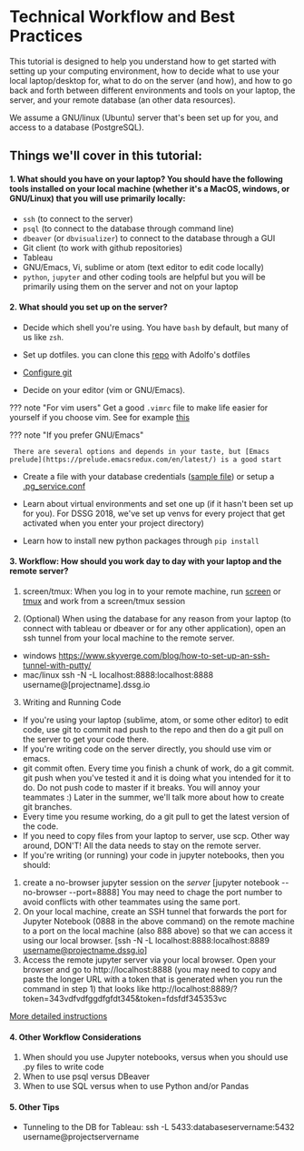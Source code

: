 # Technical Workflow and Best Practices


This tutorial is designed to help you understand how to get started with setting up your computing environment, how to decide what to use your local laptop/desktop for, what to do on the server (and how), and how to go back and forth between different environments and tools  on your laptop, the server, and your remote database (an other data resources).

We assume a GNU/linux (Ubuntu) server that's been set up for you, and access to a database (PostgreSQL).

## Things we'll cover in this tutorial:

#### 1. What should you have on your laptop? You should have the following tools installed on your local machine (whether it's a MacOS, windows, or GNU/Linux) that you will use primarily locally:

 * `ssh` (to connect to the server)
 * `psql` (to connect to the database through command line)
 * `dbeaver` (or `dbvisualizer`) to connect to the database through a GUI
 * Git client (to work with github repositories)
 * Tableau
 * GNU/Emacs, Vi, sublime or atom (text editor to edit code locally)
 * `python`, `jupyter` and other coding tools are helpful but you will be primarily using them on the server and not on your laptop

#### 2. What should you set up on the server?

 * Decide which shell you're using. You have `bash` by default, but many of us like `zsh`.

 * Set up dotfiles. you can clone this [repo](http://www.github.com/dssg/dotfiles) with Adolfo's dotfiles
 * [Configure git](https://github.com/dssg/hitchhikers-guide/blob/master/curriculum/2_data_exploration_and_analysis/git-and-github/basic_git_tutorial/01_BasicGit.md)

 * Decide on your editor (vim or GNU/Emacs).

 ??? note "For vim users"
     Get a good `.vimrc` file  to make life easier for yourself if you choose vim. See for example [this](https://dougblack.io/words/a-good-vimrc.html)

 ??? note "If you prefer GNU/Emacs"

     There are several options and depends in your taste, but [Emacs prelude](https://prelude.emacsredux.com/en/latest/) is a good start

 * Create a file with your database credentials ([sample file](https://github.com/dssg/hitchhikers-guide/blob/master/curriculum/1_getting_and_keeping_data/csv-to-db/default_profile.example)) or setup a [.pg_service.conf](./software-setup/pgservice_conf.example)


 * Learn about virtual environments and set one up (if it hasn't been set up for you). For DSSG 2018, we've set up venvs for every project that get activated when you enter your project directory)

 * Learn how to install new python packages through `pip install`

#### 3. Workflow: How should you work day to day with your laptop and the remote server?

 1. screen/tmux: When you log in to your remote machine, run [screen](https://www.digitalocean.com/community/tutorials/how-to-install-and-use-screen-on-an-ubuntu-cloud-server) or [tmux](https://hackernoon.com/a-gentle-introduction-to-tmux-8d784c404340) and work from a screen/tmux session

2. (Optional) When using the database for any reason from your laptop (to connect with tableau or dbeaver or for any other application), open an ssh tunnel from your local machine to the remote server.
  * windows https://www.skyverge.com/blog/how-to-set-up-an-ssh-tunnel-with-putty/
  * mac/linux ssh -N -L localhost:8888:localhost:8888 username@[projectname].dssg.io

3. Writing and Running Code
  * If you're using your laptop (sublime, atom, or some other editor) to edit code, use git to commit nad push to the repo and then do a git pull on the server to get your code there.
  * If you're writing code on the server directly, you should use vim or emacs.
  * git commit often. Every time you finish a chunk of work, do a git commit. git push when you've tested it and it is doing what you intended for it to do. Do not push code to master if it breaks. You will annoy your teammates :) Later in the summer, we'll talk more about how to create git branches.
  * Every time you resume working, do a git pull to get the latest version of the code.
  * If you need to copy files from your laptop to server, use scp. Other way around, DON'T! All the data needs to stay on the remote server.
  * If you're writing (or running) your code in jupyter notebooks, then you should:
   1. create a no-browser jupyter session on the *server* [jupyter notebook --no-browser --port=8888] You may need to chage the port number to avoid conflicts with other teammates using the same port.
   2. On your local machine, create an SSH tunnel that forwards the port for Jupyter Notebook (0888 in the above command) on the remote machine to a port on the local machine (also 888 above) so that we can access it using our local browser. [ssh -N -L localhost:8888:localhost:8889 username@projectname.dssg.io]
   3. Access the remote jupyter server via your local browser. Open your browser and go to http://localhost:8888 (you may need to copy and paste the longer URL with a token that is generated when you run the command in step 1) that looks like http://localhost:8889/?token=343vdfvdfggdfgfdt345&token=fdsfdf345353vc

   [More detailed instructions](https://hsaghir.github.io/data_science/jupyter-notebook-on-a-remote-machine-linux/)

#### 4. Other Workflow Considerations
1. When should you use Jupyter notebooks, versus when you should use .py files to write code
2. When to use psql versus DBeaver
3. When to use SQL versus when to use Python and/or Pandas

#### 5. Other Tips
* Tunneling to the DB for Tableau: ssh  -L 5433:databaseservername:5432 username@projectservername
